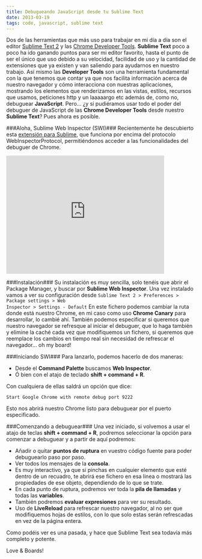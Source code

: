 ```yaml
---
title: Debugueando JavaScript desde tu Sublime Text
date: 2013-03-19
tags: code, javascript, sublime text
---
```


Dos de las herramientas que más uso para trabajar en mi día a día son el editor <a href="http://www.sublimetext.com/">Sublime Text 2</a> y las <a href="https://developers.google.com/chrome-developer-tools/">Chrome Developer Tools</a>. **Sublime Text** poco a poco ha ido ganando puntos para ser mi editor favorito, hasta el punto de ser el único que uso debido a su velocidad, facilidad de uso y la cantidad de extensiones que ya existen y van saliendo para ayudarnos en nuestro trabajo. Así mismo las **Developer Tools** son una herramienta fundamental con la que tenemos que contar ya que nos facilita información acerca de nuestro navegador y cómo interacciona con nuestras aplicaciones, mostrando los elementos que renderizamos en las vistas, estilos, recursos que usamos, peticiones http y un laaaaargo etc además de, como no, debuguear **JavaScript**. Pero... ¿y si pudiéramos usar todo el poder del debuguer de JavaScript de las **Chrome Developer Tools** desde nuestro **Sublime Text**? Pues ahora es posible.

<!--more-->

###Aloha, Sublime Web Inspector (SWI)###
Recientemente he descubierto esta <a href="http://sokolovstas.github.com/SublimeWebInspector/">extensión para Sublime</a>, que funciona por encima del protocolo WebInspectorProtocol, permitiéndonos acceder a las funcionalidades del debuguer de Chrome.

<iframe width="420" height="315" src="http://www.youtube.com/embed/LaH_43N34Jg" frameborder="0" allowfullscreen></iframe>

###Instalación###
Su instalación es muy sencilla, solo tenéis que abrir el Package Manager, y buscar por **Sublime Web Inspector**. Una vez instalado vamos a ver su configuración desde <code>Sublime Text 2 > Preferences > Package settings > Web Inspector > Settings - Default</code>
En este fichero podemos cambiar la ruta donde está nuestro Chrome, en mi caso como uso **Chrome Canary** para desarrollar, lo cambié ahí. También podemos especificar si queremos que nuestro navegador se refresque al iniciar el debuguer, que lo haga también y elimine la caché cada vez que modifiquemos un fichero, si queremos que reemplace los cambios en tiempo real sin necesidad de refrescar el navegador... oh my board!

###Iniciando SWI###
Para lanzarlo, podemos hacerlo de dos maneras:

- Desde el **Command Palette** buscamos **Web Inspector**.
- Ó bien con el atajo de teclado **shift + command + R**.

Con cualquiera de ellas saldrá un opción que dice:

    Start Google Chrome with remote debug port 9222

Esto nos abrirá nuestro Chrome listo para debuguear por el puerto especificado.

###Comenzando a debuguear###
Una vez iniciado, si volvemos a usar el atajo de teclas **shift + command + R**, podremos seleccionar la opción para comenzar a debuguear y a partir de aquí podremos:

- Añadir o quitar **puntos de ruptura** en vuestro código fuente para poder debuguearlo paso por paso.
- Ver todos los mensajes de la **consola**.
- Es muy interactivo, ya que si pinchas en cualquier elemento que esté dentro de un recuadro, te abrirá ese fichero en esa linea o mostrará las propiedades de ese objeto, dependiendo de lo que se trate.
- En cada punto de ruptura, podremos ver toda la **pila de llamadas** y todas las **variables**.
- También podremos **evaluar expresiones** para ver su resultado.
- Uso de **LiveReload** para refrescar nuestro navegador, al no ser que modifiquemos hojas de estilos, con lo que solo estas serán refrescadas en vez de la página entera.

Como podéis ver es una pasada, y hace que Sublime Text sea todavía más completo y potente.

Love & Boards!

